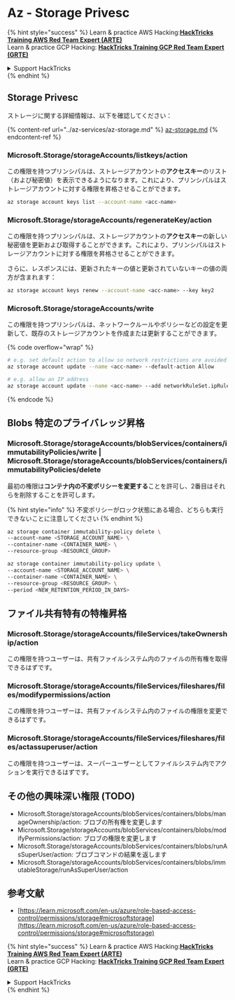 # Az - Storage Privesc

{% hint style="success" %}
Learn & practice AWS Hacking:<img src="../../../.gitbook/assets/image (1) (1) (1).png" alt="" data-size="line">[**HackTricks Training AWS Red Team Expert (ARTE)**](https://training.hacktricks.xyz/courses/arte)<img src="../../../.gitbook/assets/image (1) (1) (1).png" alt="" data-size="line">\
Learn & practice GCP Hacking: <img src="../../../.gitbook/assets/image (2).png" alt="" data-size="line">[**HackTricks Training GCP Red Team Expert (GRTE)**<img src="../../../.gitbook/assets/image (2).png" alt="" data-size="line">](https://training.hacktricks.xyz/courses/grte)

<details>

<summary>Support HackTricks</summary>

* Check the [**subscription plans**](https://github.com/sponsors/carlospolop)!
* **Join the** 💬 [**Discord group**](https://discord.gg/hRep4RUj7f) or the [**telegram group**](https://t.me/peass) or **follow** us on **Twitter** 🐦 [**@hacktricks\_live**](https://twitter.com/hacktricks_live)**.**
* **Share hacking tricks by submitting PRs to the** [**HackTricks**](https://github.com/carlospolop/hacktricks) and [**HackTricks Cloud**](https://github.com/carlospolop/hacktricks-cloud) github repos.

</details>
{% endhint %}

## Storage Privesc

ストレージに関する詳細情報は、以下を確認してください：

{% content-ref url="../az-services/az-storage.md" %}
[az-storage.md](../az-services/az-storage.md)
{% endcontent-ref %}

### Microsoft.Storage/storageAccounts/listkeys/action

この権限を持つプリンシパルは、ストレージアカウントの**アクセスキー**のリスト（および秘密値）を表示できるようになります。これにより、プリンシパルはストレージアカウントに対する権限を昇格させることができます。
```bash
az storage account keys list --account-name <acc-name>
```
### Microsoft.Storage/storageAccounts/regenerateKey/action

この権限を持つプリンシパルは、ストレージアカウントの**アクセスキー**の新しい秘密値を更新および取得することができます。これにより、プリンシパルはストレージアカウントに対する権限を昇格させることができます。

さらに、レスポンスには、更新されたキーの値と更新されていないキーの値の両方が含まれます：
```bash
az storage account keys renew --account-name <acc-name> --key key2
```
### Microsoft.Storage/storageAccounts/write

この権限を持つプリンシパルは、ネットワークルールやポリシーなどの設定を更新して、既存のストレージアカウントを作成または更新することができます。

{% code overflow="wrap" %}
```bash
# e.g. set default action to allow so network restrictions are avoided
az storage account update --name <acc-name> --default-action Allow

# e.g. allow an IP address
az storage account update --name <acc-name> --add networkRuleSet.ipRules value=<ip-address>
```
{% endcode %}

## Blobs 特定のプライバレッジ昇格

### Microsoft.Storage/storageAccounts/blobServices/containers/immutabilityPolicies/write | Microsoft.Storage/storageAccounts/blobServices/containers/immutabilityPolicies/delete

最初の権限は**コンテナ内の不変ポリシーを変更する**ことを許可し、2番目はそれらを削除することを許可します。

{% hint style="info" %}
不変ポリシーがロック状態にある場合、どちらも実行できないことに注意してください
{% endhint %}
```bash
az storage container immutability-policy delete \
--account-name <STORAGE_ACCOUNT_NAME> \
--container-name <CONTAINER_NAME> \
--resource-group <RESOURCE_GROUP>

az storage container immutability-policy update \
--account-name <STORAGE_ACCOUNT_NAME> \
--container-name <CONTAINER_NAME> \
--resource-group <RESOURCE_GROUP> \
--period <NEW_RETENTION_PERIOD_IN_DAYS>
```
## ファイル共有特有の特権昇格

### Microsoft.Storage/storageAccounts/fileServices/takeOwnership/action

この権限を持つユーザーは、共有ファイルシステム内のファイルの所有権を取得できるはずです。

### Microsoft.Storage/storageAccounts/fileServices/fileshares/files/modifypermissions/action

この権限を持つユーザーは、共有ファイルシステム内のファイルの権限を変更できるはずです。

### Microsoft.Storage/storageAccounts/fileServices/fileshares/files/actassuperuser/action

この権限を持つユーザーは、スーパーユーザーとしてファイルシステム内でアクションを実行できるはずです。

## その他の興味深い権限 (TODO)

* Microsoft.Storage/storageAccounts/blobServices/containers/blobs/manageOwnership/action: ブロブの所有権を変更します
* Microsoft.Storage/storageAccounts/blobServices/containers/blobs/modifyPermissions/action: ブロブの権限を変更します
* Microsoft.Storage/storageAccounts/blobServices/containers/blobs/runAsSuperUser/action: ブロブコマンドの結果を返します
* Microsoft.Storage/storageAccounts/blobServices/containers/blobs/immutableStorage/runAsSuperUser/action

## 参考文献

* [https://learn.microsoft.com/en-us/azure/role-based-access-control/permissions/storage#microsoftstorage](https://learn.microsoft.com/en-us/azure/role-based-access-control/permissions/storage#microsoftstorage)

{% hint style="success" %}
Learn & practice AWS Hacking:<img src="../../../.gitbook/assets/image (1) (1) (1).png" alt="" data-size="line">[**HackTricks Training AWS Red Team Expert (ARTE)**](https://training.hacktricks.xyz/courses/arte)<img src="../../../.gitbook/assets/image (1) (1) (1).png" alt="" data-size="line">\
Learn & practice GCP Hacking: <img src="../../../.gitbook/assets/image (2).png" alt="" data-size="line">[**HackTricks Training GCP Red Team Expert (GRTE)**<img src="../../../.gitbook/assets/image (2).png" alt="" data-size="line">](https://training.hacktricks.xyz/courses/grte)

<details>

<summary>Support HackTricks</summary>

* Check the [**subscription plans**](https://github.com/sponsors/carlospolop)!
* **Join the** 💬 [**Discord group**](https://discord.gg/hRep4RUj7f) or the [**telegram group**](https://t.me/peass) or **follow** us on **Twitter** 🐦 [**@hacktricks\_live**](https://twitter.com/hacktricks_live)**.**
* **Share hacking tricks by submitting PRs to the** [**HackTricks**](https://github.com/carlospolop/hacktricks) and [**HackTricks Cloud**](https://github.com/carlospolop/hacktricks-cloud) github repos.

</details>
{% endhint %}
